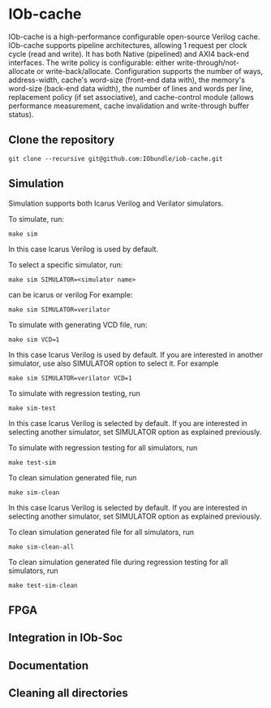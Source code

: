 # IOb-cache

IOb-cache is a high-performance configurable open-source Verilog cache. 
IOb-cache supports pipeline architectures, allowing 1 request per clock cycle (read and write).
It has both Native (pipelined) and AXI4 back-end interfaces.
The write policy is configurable: either write-through/not-allocate or write-back/allocate.
Configuration supports the number of ways, address-width, cache's word-size (front-end data with), the memory's word-size (back-end data width), the number of lines and words per line, replacement policy (if set associative), and cache-control module (allows performance measurement, cache invalidation and write-through buffer status).

## Clone the repository

``git clone --recursive git@github.com:IObundle/iob-cache.git``

## Simulation
Simulation supports both Icarus Verilog and Verilator simulators. 

To simulate, run:
```
make sim 
```
In this case Icarus Verilog is used by default.

To select a specific simulator, run:
```
make sim SIMULATOR=<simulator name>
```
<simulator name> can be icarus or verilog
For example:
```
make sim SIMULATOR=verilator
```
To simulate with generating VCD file, run:
```
make sim VCD=1 
```
In this case Icarus Verilog is used by default. If you are interested in another simulator, use also SIMULATOR option to select it.
For example
```
make sim SIMULATOR=verilator VCD=1
```
To simulate with regression testing, run 
``` 
make sim-test
```
In this case Icarus Verilog is selected by default. 
If you are interested in selecting another simulator, set SIMULATOR option as explained previously. 

To simulate with regression testing for all simulators, run 
```
make test-sim
```
To clean simulation generated file, run
```
make sim-clean
```
In this case Icarus Verilog is selected by default. 
If you are interested in selecting another simulator, set SIMULATOR option as explained previously. 

To clean simulation generated file for all simulators, run
```
make sim-clean-all
```

To clean simulation generated file during regression testing for all simulators, run
```
make test-sim-clean
```

## FPGA 

## Integration in IOb-Soc

## Documentation

## Cleaning all directories

